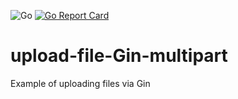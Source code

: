 ![Go](https://github.com/AlexanderOkhrimenko/upload-file-Gin-multipart/workflows/Go/badge.svg?branch=master)
[![Go Report Card](https://goreportcard.com/badge/github.com/AlexanderOkhrimenko/upload-file-Gin-multipart)](https://goreportcard.com/report/github.com/AlexanderOkhrimenko/upload-file-Gin-multipart)

# upload-file-Gin-multipart
Example of uploading files via Gin

